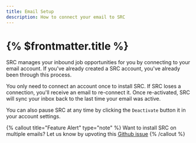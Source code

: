 ```yaml
---
title: Email Setup
description: How to connect your email to SRC
---
```


# {% $frontmatter.title %}

SRC manages your inbound job opportunities for you by connecting to your email account. If you've already created a SRC account, you've already been through this process.

You only need to connect an account once to install SRC. If SRC loses a connection, you'll receive an email to re-connect it. Once re-activated, SRC will sync your inbox back to the last time your email was active.

You can also pause SRC at any time by clicking the `Deactivate` button it in your account settings.

{% callout title="Feature Alert" type="note" %}
Want to install SRC on multiple emails? Let us know by upvoting this [Github issue](https://github.com/shared-recruiting-co/shared-recruiting-co/issues/49)
{% /callout %}
